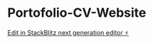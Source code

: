 # Portofolio-CV-Website

[Edit in StackBlitz next generation editor ⚡️](https://stackblitz.com/~/github.com/haish321/Portofolio-CV-Website)
